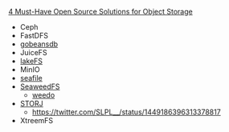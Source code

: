 [4 Must-Have Open Source Solutions for Object Storage](https://betterprogramming.pub/top-4-open-source-tools-for-object-storage-e43267bcd724)

- Ceph
- FastDFS
- [gobeansdb](https://github.com/douban/gobeansdb)
- JuiceFS
- [lakeFS](https://github.com/treeverse/lakeFS)
- MinIO
- [seafile](https://github.com/haiwen/seafile)
- [SeaweedFS](https://github.com/chrislusf/seaweedfs)
  - [weedo](https://github.com/ginuerzh/weedo)
- [STORJ](https://storj.io/)
  - https://twitter.com/SLPL__/status/1449186396313378817
- XtreemFS
